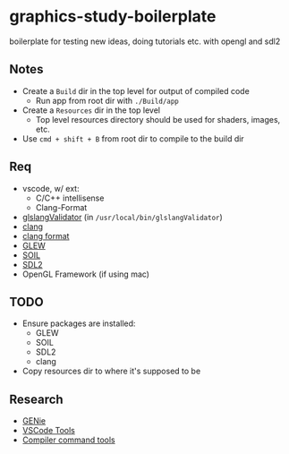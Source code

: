 # graphics-study-boilerplate

boilerplate for testing new ideas, doing tutorials etc. with opengl and sdl2

## Notes

- Create a `Build` dir in the top level for output of compiled code
  - Run app from root dir with `./Build/app`
- Create a `Resources` dir in the top level
  - Top level resources directory should be used for shaders, images, etc.
- Use `cmd + shift + B` from root dir to compile to the build dir

## Req

- vscode, w/ ext:
  - C/C++ intellisense
  - Clang-Format
- [glslangValidator](https://github.com/KhronosGroup/glslang) (in `/usr/local/bin/glslangValidator`)
- [clang](http://clang.llvm.org/)
- [clang format](http://clang.llvm.org/docs/ClangFormat.html)
- [GLEW](http://glew.sourceforge.net/)
- [SOIL](https://www.lonesock.net/soil.html)
- [SDL2](https://libsdl.org/)
- OpenGL Framework (if using mac)

## TODO

- Ensure packages are installed:
  - GLEW
  - SOIL
  - SDL2
  - clang
- Copy resources dir to where it's supposed to be

## Research

- [GENie](https://github.com/bkaradzic/genie)
- [VSCode Tools](https://github.com/Microsoft/vscode-cpptools/blob/master/Documentation/Getting%20started%20with%20IntelliSense%20configuration.md)
- [Compiler command tools](https://clang.llvm.org/docs/JSONCompilationDatabase.html)
